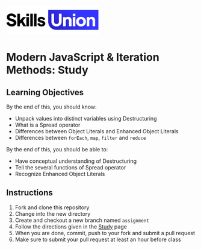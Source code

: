 [<img src="assets/images/su-logo.png" alt="Skills Union Logo" height="80px" />](https://www.skillsunion.com/)

# Modern JavaScript & Iteration Methods: Study

## Learning Objectives

By the end of this, you should know:

- Unpack values into distinct variables using Destructuring
- What is a Spread operator
- Differences between Object Literals and Enhanced Object Literals
- Differences between `forEach`, `map`, `filter` and `reduce`

By the end of this, you should be able to:

- Have conceptual understanding of Destructuring
- Tell the several functions of Spread operator
- Recognize Enhanced Object Literals

## Instructions

1. Fork and clone this repository
2. Change into the new directory
3. Create and checkout a new branch named `assignment`
4. Follow the directions given in the [Study](./Study.md) page
5. When you are done, commit, push to your fork and submit a pull request
6. Make sure to submit your pull request at least an hour before class
